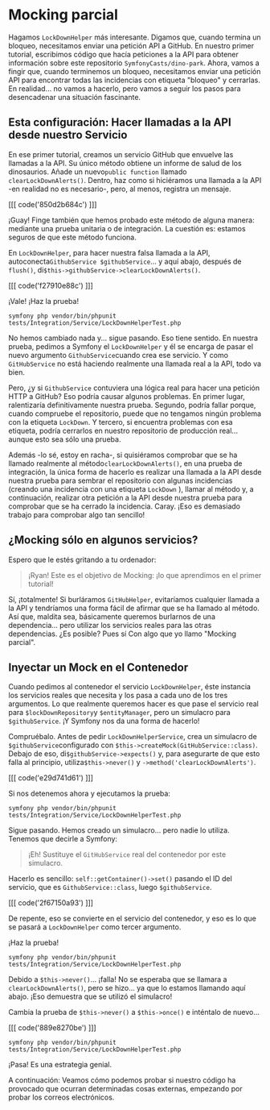 # Mocking parcial

Hagamos `LockDownHelper` más interesante. Digamos que, cuando termina un bloqueo, necesitamos enviar una petición API a GitHub. En nuestro primer tutorial, escribimos código que hacía peticiones a la API para obtener información sobre este repositorio `SymfonyCasts/dino-park`. Ahora, vamos a fingir que, cuando terminemos un bloqueo, necesitamos enviar una petición API para encontrar todas las incidencias con etiqueta "bloqueo" y cerrarlas. En realidad... no vamos a hacerlo, pero vamos a seguir los pasos para desencadenar una situación fascinante.

## Esta configuración: Hacer llamadas a la API desde nuestro Servicio

En ese primer tutorial, creamos un servicio GitHub que envuelve las llamadas a la API. Su único método obtiene un informe de salud de los dinosaurios. Añade un nuevo`public function` llamado `clearLockDownAlerts()`. Dentro, haz como si hiciéramos una llamada a la API -en realidad no es necesario-, pero, al menos, registra un mensaje.

[[[ code('850d2b684c') ]]]

¡Guay! Finge también que hemos probado este método de alguna manera: mediante una prueba unitaria o de integración. La cuestión es: estamos seguros de que este método funciona.

En `LockDownHelper`, para hacer nuestra falsa llamada a la API, autoconecta`GithubService $githubService`... y aquí abajo, después de `flush()`, di`$this->githubService->clearLockDownAlerts()`.

[[[ code('f27910e88c') ]]]

¡Vale! ¡Haz la prueba!

```terminal-silent
symfony php vendor/bin/phpunit tests/Integration/Service/LockDownHelperTest.php
```

No hemos cambiado nada y... sigue pasando. Eso tiene sentido. En nuestra prueba, pedimos a Symfony el `LockDownHelper` y él se encarga de pasar el nuevo argumento `GithubService`cuando crea ese servicio. Y como `GitHubService` no está haciendo realmente una llamada real a la API, todo va bien.

Pero, ¿y si `GithubService` contuviera una lógica real para hacer una petición HTTP a GitHub? Eso podría causar algunos problemas. En primer lugar, ralentizaría definitivamente nuestra prueba. Segundo, podría fallar porque, cuando compruebe el repositorio, puede que no tengamos ningún problema con la etiqueta `LockDown`. Y tercero, si encuentra problemas con esa etiqueta, podría cerrarlos en nuestro repositorio de producción real... aunque esto sea sólo una prueba.

Además -lo sé, estoy en racha-, si quisiéramos comprobar que se ha llamado realmente al método`clearLockDownAlerts()`, en una prueba de integración, la única forma de hacerlo es realizar una llamada a la API desde nuestra prueba para sembrar el repositorio con algunas incidencias (creando una incidencia con una etiqueta `LockDown` ), llamar al método y, a continuación, realizar otra petición a la API desde nuestra prueba para comprobar que se ha cerrado la incidencia. Caray. ¡Eso es demasiado trabajo para comprobar algo tan sencillo!

## ¿Mocking sólo en algunos servicios?

Espero que le estés gritando a tu ordenador:

> ¡Ryan! Este es el objetivo de Mocking: ¡lo que aprendimos en el primer tutorial!

Sí, ¡totalmente! Si burláramos `GitHubHelper`, evitaríamos cualquier llamada a la API y tendríamos una forma fácil de afirmar que se ha llamado al método. Así que, maldita sea, básicamente queremos burlarnos de una dependencia... pero utilizar los servicios reales para las otras dependencias. ¿Es posible? Pues sí Con algo que yo llamo "Mocking parcial".

## Inyectar un Mock en el Contenedor

Cuando pedimos al contenedor el servicio `LockDownHelper`, éste instancia los servicios reales que necesita y los pasa a cada uno de los tres argumentos. Lo que realmente queremos hacer es que pase el servicio real para `$lockDownRepository`y `$entityManager`, pero un simulacro para `$githubService`. ¡Y Symfony nos da una forma de hacerlo!

Compruébalo. Antes de pedir `LockDownHelperService`, crea un simulacro de `$githubService`configurado con `$this->createMock(GitHubService::class)`. Debajo de eso, di`$githubService->expects()` y, para asegurarte de que esto falla al principio, utiliza`$this->never()` y `->method('clearLockDownAlerts')`.

[[[ code('e29d741d61') ]]]

Si nos detenemos ahora y ejecutamos la prueba:

```terminal-silent
symfony php vendor/bin/phpunit tests/Integration/Service/LockDownHelperTest.php
```

Sigue pasando. Hemos creado un simulacro... pero nadie lo utiliza. Tenemos que decirle a Symfony:

> ¡Eh! Sustituye el `GitHubService` real del contenedor por este simulacro.

Hacerlo es sencillo: `self::getContainer()->set()` pasando el ID del servicio, que es `GithubService::class`, luego `$githubService`.

[[[ code('2f67150a93') ]]]

De repente, eso se convierte en el servicio del contenedor, y eso es lo que se pasará a `LockDownHelper` como tercer argumento.

¡Haz la prueba!

```terminal-silent
symfony php vendor/bin/phpunit tests/Integration/Service/LockDownHelperTest.php
```

Debido a `$this->never()`... ¡falla! No se esperaba que se llamara a `clearLockDownAlerts()`, pero se hizo... ya que lo estamos llamando aquí abajo. ¡Eso demuestra que se utilizó el simulacro!

Cambia la prueba de `$this->never()` a `$this->once()` e inténtalo de nuevo...

[[[ code('889e8270be') ]]]

```terminal-silent
symfony php vendor/bin/phpunit tests/Integration/Service/LockDownHelperTest.php
```

¡Pasa! Es una estrategia genial.

A continuación: Veamos cómo podemos probar si nuestro código ha provocado que ocurran determinadas cosas externas, empezando por probar los correos electrónicos.
